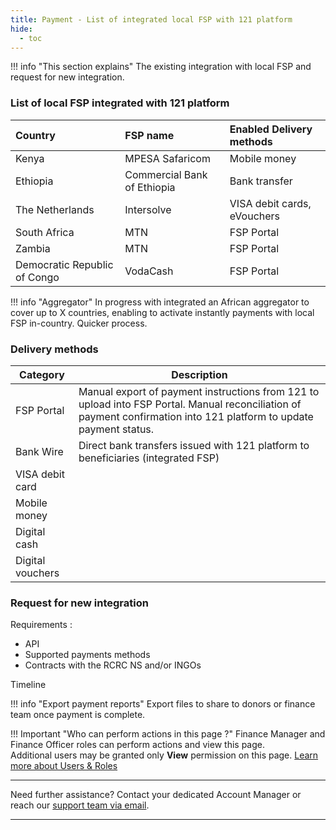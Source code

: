 ```yaml
---
title: Payment - List of integrated local FSP with 121 platform
hide:
  - toc
---
```


!!! info "This section explains"
    The existing integration with local FSP and request for new integration.


### List of local FSP integrated with 121 platform

| Country                      | FSP name                    | Enabled Delivery methods    |
| :--------------------------- | :-------------------------- | :-------------------------- |
| Kenya                        | MPESA Safaricom             | Mobile money                |
| Ethiopia                     | Commercial Bank of Ethiopia | Bank transfer               |
| The Netherlands              | Intersolve                  | VISA debit cards, eVouchers |
| South Africa                 | MTN                         | FSP Portal                  |
| Zambia                       | MTN                         | FSP Portal                  |
| Democratic Republic of Congo | VodaCash                    | FSP Portal                  |


!!! info "Aggregator"
    In progress with integrated an African aggregator to cover up to X countries, enabling to activate instantly payments with local FSP in-country. Quicker process.


### Delivery methods

| Category         | Description |
| ---------------- | ----------- |
| FSP Portal       | Manual export of payment instructions from 121 to upload into FSP Portal. Manual reconciliation of payment confirmation into 121 platform to update payment status. |
| Bank Wire        | Direct bank transfers issued with 121 platform to beneficiaries (integrated FSP) |
| VISA debit card  | |
| Mobile money     | |
| Digital cash     | |
| Digital vouchers | |

### Request for new integration

Requirements :
- API
- Supported payments methods
- Contracts with the RCRC NS and/or INGOs

Timeline


!!! info "Export payment reports"
    Export files to share to donors or finance team once payment is complete.

!!! Important "Who can perform actions in this page ?"
    Finance Manager and Finance Officer roles can perform actions and view this page.  
    Additional users may be granted only **View** permission on this page. [Learn more about Users & Roles](../users/users-roles-page.md)

___
Need further assistance? Contact your dedicated Account Manager or reach our [support team via email](mailto:support@121.global).
___
